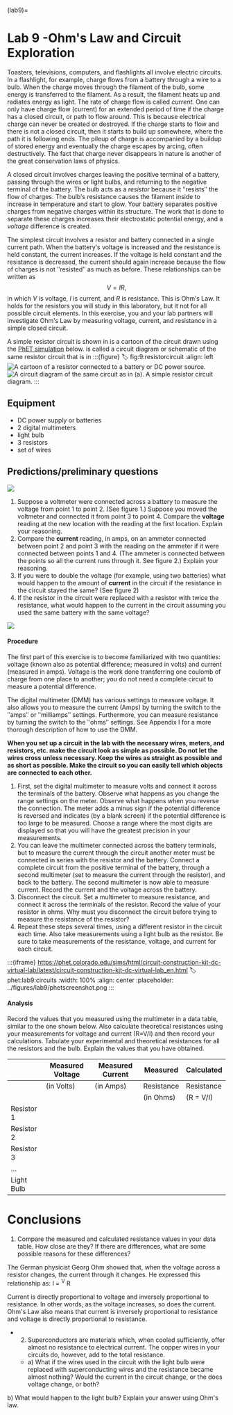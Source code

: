 (lab9)=
# Lab 9 -Ohm's Law and Circuit Exploration

Toasters, televisions, computers, and flashlights all involve electric circuits. In a flashlight, for example, charge flows from a battery through a wire to a bulb. When the charge moves through the filament of the bulb, some energy is transferred to the filament. As a result, the filament heats up and radiates energy as light. The rate of charge flow is called *current.* One can only have charge flow (current) for an extended period of time if the charge has a closed circuit, or path to flow around. This is because electrical charge can never be created or destroyed. If the charge starts to flow and there is not a closed circuit, then it starts to build up somewhere, where the path it is following ends. The pileup of charge is accompanied by a buildup of stored energy and eventually the charge escapes by arcing, often destructively. The fact that charge never disappears in nature is another of the great conservation laws of physics.

A closed circuit involves charges leaving the positive terminal of a battery, passing through the wires or light bulbs, and returning to the negative terminal of the battery. The bulb acts as a *resistor* because it ʺresistsʺ the flow of charges. The bulbʹs resistance causes the filament inside to increase in temperature and start to glow. Your battery separates positive charges from negative charges within its structure. The work that is done to separate these charges increases their electrostatic potential energy, and a *voltage* difference is created.

The simplest circuit involves a resistor and battery connected in a single current path. When the batteryʹs voltage is increased and the resistance is held constant, the current increases. If the voltage is held constant and the resistance is decreased, the current should again increase because the flow of charges is not ʺresistedʺ as much as before. These relationships can be written as 
$$V = IR,$$
in which $V$ is voltage, $I$ is current, and $R$ is resistance. This is Ohmʹs Law. It holds for the resistors you will study in this laboratory, but it not for all possible circuit elements. In this exercise, you and your lab partners will investigate Ohmʹs Law by measuring voltage, current, and resistance in a simple closed circuit.

A simple resistor circuit is shown in [](#fig:lab9:resistorcircuit) [](#fig:lab9:resistorcircuit-a) is a cartoon of the circuit drawn using the [PhET simulation](#phet:lab9:circuits) below. [](#fig:lab9:resistorcircuit-b) is called a circuit diagram or schematic of the same resistor circuit that is in [](#fig:lab9:resistorcircuit-a)
:::{figure}
:label: fig:9:resistorcircuit
:align: left
![A cartoon of a resistor connected to a battery or DC power source.](../figures/lab9/phetresistorcircuit.jpg)
![A circuit diagram of the same circuit as in (a).](../figures/lab9/resistorcircuit.svg)
A simple resistor circuit diagram.
:::

## Equipment

 * DC power supply or batteries
 * 2 digital multimeters 
 * light bulb
 * 3 resistors 
 * set of wires

## Predictions/preliminary questions

![](../figures/_page_44_Figure_9.jpeg)

1. Suppose a voltmeter were connected across a battery to measure the voltage from point 1 to point 2. (See figure 1.) Suppose you moved the voltmeter and connected it from point 3 to point 4. Compare the **voltage** reading at the new location with the reading at the first location. Explain your reasoning.
2. Compare the **current** reading, in amps, on an ammeter connected between point 2 and point 3 with the reading on the ammeter if it were connected between points 1 and 4. (The ammeter is connected between the points so all the current runs through it. See figure 2.) Explain your reasoning.
3. If you were to double the voltage (for example, using two batteries) what would happen to the amount of **current** in the circuit if the resistance in the circuit stayed the same? (See figure 2)
4. If the resistor in the circuit were replaced with a resistor with twice the resistance, what would happen to the current in the circuit assuming you used the same battery with the same voltage?

![](../figures/_page_45_Figure_5.jpeg)

#### Procedure

The first part of this exercise is to become familiarized with two quantities: voltage (known also as potential difference; measured in volts) and current (measured in amps). Voltage is the work done transferring one coulomb of charge from one place to another; you do not need a complete circuit to measure a potential difference.

The digital multimeter (DMM) has various settings to measure voltage. It also allows you to measure the current (Amps) by turning the switch to the ʺampsʺ or ʺmilliampsʺ settings. Furthermore, you can measure resistance by turning the switch to the ʺohmsʺ settings. See Appendix I for a more thorough description of how to use the DMM.

**When you set up a circuit in the lab with the necessary wires, meters, and resistors, etc. make the circuit look as simple as possible. Do not let the wires cross unless necessary. Keep the wires as straight as possible and as short as possible. Make the circuit so you can easily tell which objects are connected to each other.**

1. First, set the digital multimeter to measure volts and connect it across the terminals of the battery. Observe what happens as you change the range settings on the meter. Observe what happens when you reverse the connection. The meter adds a minus sign if the potential difference is reversed and indicates (by a blank screen) if the potential difference is too large to be measured. Choose a range where the most digits are displayed so that you will have the greatest precision in your measurements.
2. You can leave the multimeter connected across the battery terminals, but to measure the current through the circuit another meter must be connected in series with the resistor and the battery. Connect a complete circuit from the positive terminal of the battery, through a second multimeter (set to measure the current through the resistor), and back to the battery. The second multimeter is now able to measure current. Record the current and the voltage across the battery.
3. Disconnect the circuit. Set a multimeter to measure resistance, and connect it across the terminals of the resistor. Record the value of your resistor in ohms. Why must you disconnect the circuit before trying to measure the resistance of the resistor?
4. Repeat these steps several times, using a different resistor in the circuit each time. Also take measurements using a light bulb as the resistor. Be sure to take measurements of the resistance, voltage, and current for each circuit.

:::{iframe} https://phet.colorado.edu/sims/html/circuit-construction-kit-dc-virtual-lab/latest/circuit-construction-kit-dc-virtual-lab_en.html
:label: phet:lab9:circuits
:width: 100%
:align: center
:placeholder: ../figures/lab9/phetscreenshot.png
:::

#### Analysis

Record the values that you measured using the multimeter in a data table, similar to the one shown below. Also calculate theoretical resistances using your measurements for voltage and current (R=V/I) and then record your calculations. Tabulate your experimental and theoretical resistances for all the resistors and the bulb. Explain the values that you have obtained.

|            | Measured Voltage | Measured Current | Measured   | Calculated |
|------------|------------------|------------------|------------|------------|
|            | (in Volts)       | (in Amps)        | Resistance | Resistance |
|            |                  |                  | (in Ohms)  | (R = V/I)  |
| Resistor 1 |                  |                  |            |            |
| Resistor 2 |                  |                  |            |            |
| Resistor 3 |                  |                  |            |            |
| …          |                  |                  |            |            |
| Light Bulb |                  |                  |            |            |

# Conclusions

1. Compare the measured and calculated resistance values in your data table. How close are they? If there are differences, what are some possible reasons for these differences?

The German physicist Georg Ohm showed that, when the voltage across a resistor changes, the current through it changes. He expressed this relationship as: I = <sup>V</sup> R

Current is directly proportional to voltage and inversely proportional to resistance. In other words, as the voltage increases, so does the current. Ohm's Law also means that current is inversely proportional to resistance and voltage is directly proportional to resistance.

- 2. Superconductors are materials which, when cooled sufficiently, offer almost no resistance to electrical current. The copper wires in your circuits do, however, add to the total resistance.
  - a) What if the wires used in the circuit with the light bulb were replaced with superconducting wires and the resistance became almost nothing? Would the current in the circuit change, or the does voltage change, or both?

b) What would happen to the light bulb? Explain your answer using Ohm's law.
